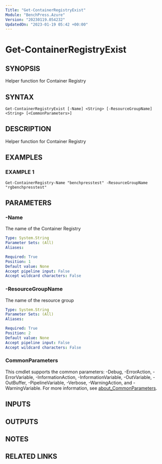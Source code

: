 ```yaml
---
Title: "Get-ContainerRegistryExist"
Module: "BenchPress.Azure"
Version: "20230119.054232"
UpdatedOn: "2023-01-19 05:42 +00:00"
---
```

# Get-ContainerRegistryExist

## SYNOPSIS
Helper function for Container Registry

## SYNTAX

```
Get-ContainerRegistryExist [-Name] <String> [-ResourceGroupName] <String> [<CommonParameters>]
```

## DESCRIPTION
Helper function for Container Registry

## EXAMPLES

### EXAMPLE 1
```
Get-ContainerRegistry-Name "benchpresstest" -ResourceGroupName "rgbenchpresstest"
```

## PARAMETERS

### -Name
The name of the Container Registry

```yaml
Type: System.String
Parameter Sets: (All)
Aliases:

Required: True
Position: 1
Default value: None
Accept pipeline input: False
Accept wildcard characters: False
```

### -ResourceGroupName
The name of the resource group

```yaml
Type: System.String
Parameter Sets: (All)
Aliases:

Required: True
Position: 2
Default value: None
Accept pipeline input: False
Accept wildcard characters: False
```

### CommonParameters
This cmdlet supports the common parameters: -Debug, -ErrorAction, -ErrorVariable, -InformationAction, -InformationVariable, -OutVariable, -OutBuffer, -PipelineVariable, -Verbose, -WarningAction, and -WarningVariable. For more information, see [about_CommonParameters](http://go.microsoft.com/fwlink/?LinkID=113216).

## INPUTS

## OUTPUTS

## NOTES

## RELATED LINKS

